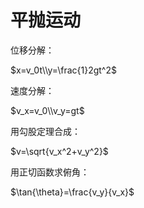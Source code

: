 # 平抛运动

位移分解：

$x=v_0t\\y=\frac{1}2gt^2$

速度分解：

$v_x=v_0\\v_y=gt$

用勾股定理合成：

$v=\sqrt{v_x^2+v_y^2}$

用正切函数求俯角：

$\tan{\theta}=\frac{v_y}{v_x}$